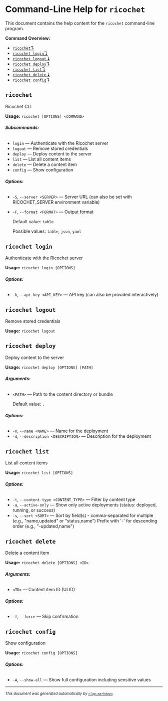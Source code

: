 # Command-Line Help for `ricochet`

This document contains the help content for the `ricochet` command-line program.

**Command Overview:**

* [`ricochet`↴](#ricochet)
* [`ricochet login`↴](#ricochet-login)
* [`ricochet logout`↴](#ricochet-logout)
* [`ricochet deploy`↴](#ricochet-deploy)
* [`ricochet list`↴](#ricochet-list)
* [`ricochet delete`↴](#ricochet-delete)
* [`ricochet config`↴](#ricochet-config)

## `ricochet`

Ricochet CLI

**Usage:** `ricochet [OPTIONS] <COMMAND>`

###### **Subcommands:**

* `login` — Authenticate with the Ricochet server
* `logout` — Remove stored credentials
* `deploy` — Deploy content to the server
* `list` — List all content items
* `delete` — Delete a content item
* `config` — Show configuration

###### **Options:**

* `-S`, `--server <SERVER>` — Server URL (can also be set with RICOCHET_SERVER environment variable)
* `-F`, `--format <FORMAT>` — Output format

  Default value: `table`

  Possible values: `table`, `json`, `yaml`




## `ricochet login`

Authenticate with the Ricochet server

**Usage:** `ricochet login [OPTIONS]`

###### **Options:**

* `-k`, `--api-key <API_KEY>` — API key (can also be provided interactively)



## `ricochet logout`

Remove stored credentials

**Usage:** `ricochet logout`



## `ricochet deploy`

Deploy content to the server

**Usage:** `ricochet deploy [OPTIONS] [PATH]`

###### **Arguments:**

* `<PATH>` — Path to the content directory or bundle

  Default value: `.`

###### **Options:**

* `-n`, `--name <NAME>` — Name for the deployment
* `-d`, `--description <DESCRIPTION>` — Description for the deployment



## `ricochet list`

List all content items

**Usage:** `ricochet list [OPTIONS]`

###### **Options:**

* `-t`, `--content-type <CONTENT_TYPE>` — Filter by content type
* `-a`, `--active-only` — Show only active deployments (status: deployed, running, or success)
* `-s`, `--sort <SORT>` — Sort by field(s) - comma-separated for multiple (e.g., "name,updated" or "status,name") Prefix with '-' for descending order (e.g., "-updated,name")



## `ricochet delete`

Delete a content item

**Usage:** `ricochet delete [OPTIONS] <ID>`

###### **Arguments:**

* `<ID>` — Content item ID (ULID)

###### **Options:**

* `-f`, `--force` — Skip confirmation



## `ricochet config`

Show configuration

**Usage:** `ricochet config [OPTIONS]`

###### **Options:**

* `-A`, `--show-all` — Show full configuration including sensitive values



<hr/>

<small><i>
    This document was generated automatically by
    <a href="https://crates.io/crates/clap-markdown"><code>clap-markdown</code></a>.
</i></small>

